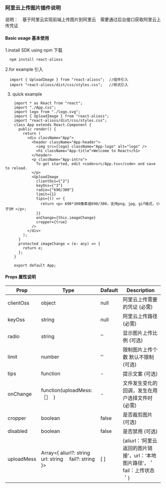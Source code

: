 ### 阿里云上传图片插件说明 

说明：　基于阿里云实现前端上传图片到阿里云　需要通过后台接口获取阿里云上传凭证

####  Basic usage  基本使用

1.install SDK using npm  下载 

```
  npm install react-alioss
```

2.for example  引入

```
  import { UploadImage } from "react-alioss";  //组件引入
  import "react-alioss/dist/css/styles.css";   //样式引入

```

3. quick example

```
    import * as React from "react";
    import "./App.css";
    import logo from "./logo.svg";
    import { UploadImage } from "react-alioss";
    import "react-alioss/dist/css/styles.css";
    class App extends React.Component {
      public render() {
        return (
          <div className="App">
            <header className="App-header">
              <img src={logo} className="App-logo" alt="logo" />
              <h1 className="App-title">Welcome to React</h1>
            </header>
            <p className="App-intro">
              To get started, edit <code>src/App.tsx</code> and save to reload.
            </p>
            <UploadImage
              clientOss={"2"}
              keyOss={"3"}
              radio={"690/300"}
              limit={1}
              tips={() => {
                return <p> 690*300像素或690/300，支持png、jpg、gif格式，小于5M </p>;
              }}
              onChange={this.imageChange}
              cropper={true}
            />
          </div>
        );
      }
      protected imageChange = (e: any) => {
        return e;
      };
    }
    
    export default App;
```

#### Props  属性说明
 

| Prop       | Type                                                     | Dafault | Description                                                                   |
| ---------- | -------------------------------------------------------- | ------- | ----------------------------------------------------------------------------- |
| clientOss  | object                                                   | null    | 阿里云上传需要的凭证  (必需)                                                  |
| keyOss     | string                                                   | null    | 阿里云上传路径 (必需)                                                         |
| radio      | string                                                   | ''      | 显示图片上传比例 (可选)                                                       |
| limit      | number                                                   | ''      | 限制图片上传个数 默认不限制 (可选)                                            |
| tips       | function                                                 | -       | 提示文案 (可选)                                                               |
| onChange   | function(uploadMess: ［］　)                             | -       | 文件发生变化的回调，发生在用户选择文件时  (必需)                              |
| cropper    | boolean                                                  | false   | 是否裁剪图片 (可选)                                                           |
| disabled   | boolean                                                  | false   | 是否禁用 (可选)                                                               |
| uploadMess | Array<{  aliurl?: string　url: string 　fail?: string }> | [ ]     | {aliurl：‘阿里云返回的图片链接’，url：‘本地图片路径’，＇fail：上传状态＇} |
　




　

　
　　　
　